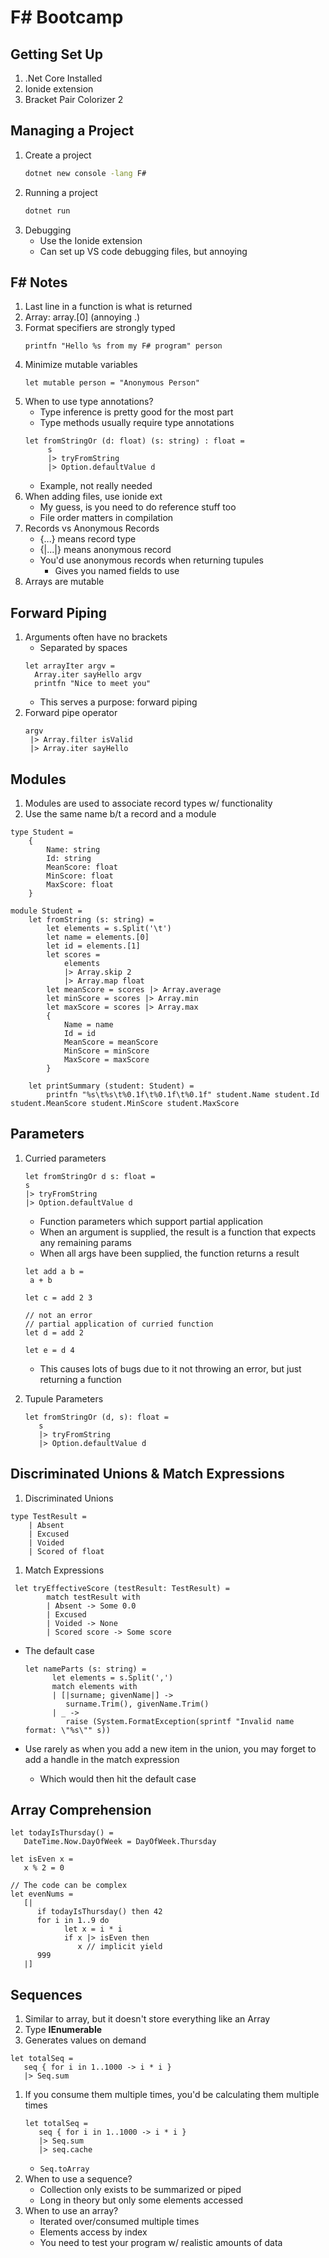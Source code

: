 # F# Bootcamp

## Getting Set Up

1. .Net Core Installed
1. Ionide extension
1. Bracket Pair Colorizer 2

## Managing a Project

1. Create a project
   ```cmd
   dotnet new console -lang F#
   ```
1. Running a project
   ```cmd
   dotnet run
   ```
1. Debugging
   - Use the Ionide extension
   - Can set up VS code debugging files, but annoying

## F# Notes

1. Last line in a function is what is returned
1. Array: array.[0] (annoying .)
1. Format specifiers are strongly typed
   ```f#
   printfn "Hello %s from my F# program" person
   ```
1. Minimize mutable variables
   ```f#
   let mutable person = "Anonymous Person"
   ```
1. When to use type annotations?
   - Type inference is pretty good for the most part
   - Type methods usually require type annotations
   ```f#
   let fromStringOr (d: float) (s: string) : float =
        s
        |> tryFromString
        |> Option.defaultValue d
   ```
   - Example, not really needed
1. When adding files, use ionide ext
   - My guess, is you need to do reference stuff too
   - File order matters in compilation
1. Records vs Anonymous Records
   - {...} means record type
   - {|...|} means anonymous record
   - You'd use anonymous records when returning tupules
     - Gives you named fields to use
1. Arrays are mutable

## Forward Piping

1. Arguments often have no brackets
   - Separated by spaces
   ```f#
   let arrayIter argv =
     Array.iter sayHello argv
     printfn "Nice to meet you"
   ```
   - This serves a purpose: forward piping
1. Forward pipe operator
   ```f#
   argv
    |> Array.filter isValid
    |> Array.iter sayHello
   ```

## Modules

1. Modules are used to associate record types w/ functionality
1. Use the same name b/t a record and a module

```f#
type Student =
    {
        Name: string
        Id: string
        MeanScore: float
        MinScore: float
        MaxScore: float
    }

module Student =
    let fromString (s: string) =
        let elements = s.Split('\t')
        let name = elements.[0]
        let id = elements.[1]
        let scores =
            elements
            |> Array.skip 2
            |> Array.map float
        let meanScore = scores |> Array.average
        let minScore = scores |> Array.min
        let maxScore = scores |> Array.max
        {
            Name = name
            Id = id
            MeanScore = meanScore
            MinScore = minScore
            MaxScore = maxScore
        }

    let printSummary (student: Student) =
        printfn "%s\t%s\t%0.1f\t%0.1f\t%0.1f" student.Name student.Id student.MeanScore student.MinScore student.MaxScore
```

## Parameters

1. Curried parameters

   ```f#
   let fromStringOr d s: float =
   s
   |> tryFromString
   |> Option.defaultValue d
   ```

   - Function parameters which support partial application
   - When an argument is supplied, the result is a function that expects any remaining params
   - When all args have been supplied, the function returns a result

   ```f#
   let add a b =
    a + b

   let c = add 2 3

   // not an error
   // partial application of curried function
   let d = add 2

   let e = d 4
   ```

   - This causes lots of bugs due to it not throwing an error, but just returning a function

1. Tupule Parameters
   ```f#
   let fromStringOr (d, s): float =
      s
      |> tryFromString
      |> Option.defaultValue d
   ```

## Discriminated Unions & Match Expressions

1. Discriminated Unions

```f#
type TestResult =
    | Absent
    | Excused
    | Voided
    | Scored of float
```

1. Match Expressions

```f#
 let tryEffectiveScore (testResult: TestResult) =
        match testResult with
        | Absent -> Some 0.0
        | Excused
        | Voided -> None
        | Scored score -> Some score
```

- The default case

  ```f#
  let nameParts (s: string) =
        let elements = s.Split(',')
        match elements with
        | [|surname; givenName|] ->
           surname.Trim(), givenName.Trim()
        | _ ->
           raise (System.FormatException(sprintf "Invalid name format: \"%s\"" s))
  ```

- Use rarely as when you add a new item in the union, you may forget to add a handle in the match expression
  - Which would then hit the default case

## Array Comprehension

```f#
let todayIsThursday() =
   DateTime.Now.DayOfWeek = DayOfWeek.Thursday

let isEven x =
   x % 2 = 0

// The code can be complex
let evenNums =
   [|
      if todayIsThursday() then 42
      for i in 1..9 do
            let x = i * i
            if x |> isEven then
               x // implicit yield
      999
   |]
```

## Sequences

1. Similar to array, but it doesn't store everything like an Array
1. Type **IEnumerable**
1. Generates values on demand

```f#
let totalSeq =
   seq { for i in 1..1000 -> i * i }
   |> Seq.sum
```

1. If you consume them multiple times, you'd be calculating them multiple times
   ```f#
   let totalSeq =
      seq { for i in 1..1000 -> i * i }
      |> Seq.sum
      |> seq.cache
   ```
   - `Seq.toArray`
1. When to use a sequence?
   - Collection only exists to be summarized or piped
   - Long in theory but only some elements accessed
1. When to use an array?
   - Iterated over/consumed multiple times
   - Elements access by index
   - You need to test your program w/ realistic amounts of data
